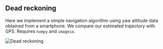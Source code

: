 ## Dead reckoning

Here we implement a simple navigation algorithm using yaw attitude data obtained from a smartphone. We compare our estimated trajectory with GPS. Requires `numpy` and `imageio`.

![Dead reckoning](./data/dead-reckoning.png)
